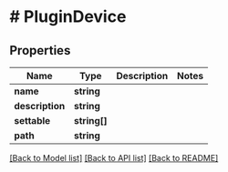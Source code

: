 # # PluginDevice

## Properties

Name | Type | Description | Notes
------------ | ------------- | ------------- | -------------
**name** | **string** |  |
**description** | **string** |  |
**settable** | **string[]** |  |
**path** | **string** |  |

[[Back to Model list]](../../README.md#models) [[Back to API list]](../../README.md#endpoints) [[Back to README]](../../README.md)

